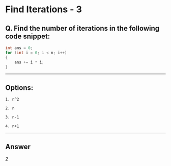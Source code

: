 # Find Iterations - 3

## Q. Find the number of iterations in the following code snippet:

```java
int ans = 0;
for (int i = 0; i < n; i++)
{
    ans += i * i;
}
```

---

## Options:

    1. n^2

    2. n

    3. n-1

    4. n+1

---

## Answer
*2*
